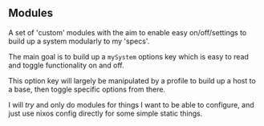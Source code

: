 ## Modules

A set of 'custom' modules with the aim to enable easy on/off/settings to build up a system modularly to my 'specs'.

The main goal is to build up a `mySystem` options key which is easy to read and toggle functionality on and off.

This option key will largely be manipulated by a profile to build up a host to a base, then toggle specific options from there.

I will _try_ and only do modules for things I want to be able to configure, and just use nixos config directly for some simple static things.
